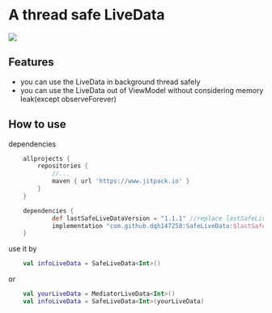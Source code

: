# A thread safe LiveData

[![](https://www.jitpack.io/v/dqh147258/SafeLiveData.svg)](https://www.jitpack.io/#dqh147258/SafeLiveData)

## Features
- you can use the LiveData in background thread safely
- you can use the LiveData out of ViewModel without considering memory leak(except observeForever)

## How to use

dependencies

```groovy
	allprojects {
		repositories {
			//...
			maven { url 'https://www.jitpack.io' }
		}
	}
```

```groovy
	dependencies {
            def lastSafeLiveDataVersion = "1.1.1" //replace lastSafeLiveDataVersion
            implementation "com.github.dqh147258:SafeLiveData:$lastSafeLiveDataVersion"
	}
```

use it by 
```kotlin
    val infoLiveData = SafeLiveData<Int>()
```

or 
```kotlin
    val yourLiveData = MediatorLiveData<Int>()
    val infoLiveData = SafeLiveData<Int>(yourLiveData)
```

